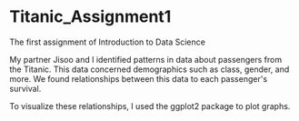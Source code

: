 # Titanic_Assignment1
The first assignment of Introduction to Data Science

My partner Jisoo and I identified patterns in data about passengers from the Titanic. 
This data concerned demographics such as class, gender, and more.
We found relationships between this data to each passenger's survival.

To visualize these relationships, I used the ggplot2 package to plot graphs.
